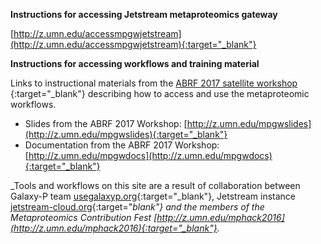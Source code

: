 
**Instructions for accessing Jetstream metaproteomics gateway**

[http://z.umn.edu/accessmpgwjetstream](http://z.umn.edu/accessmpgwjetstream){:target="_blank"}

**Instructions for accessing workflows and training material**

Links to instructional materials from the [ABRF 2017 satellite workshop 
](https://galaxyproteomics.github.io/abrf2017/){:target="_blank"} describing how to access and use the 
metaproteomic workflows.

- Slides from the ABRF 2017 Workshop: [http://z.umn.edu/mpgwslides](http://z.umn.edu/mpgwslides){:target="_blank"}
- Documentation from the ABRF 2017 Workshop: [http://z.umn.edu/mpgwdocs](http://z.umn.edu/mpgwdocs){:target="_blank"}

_Tools and workflows on this site are a result of collaboration between Galaxy-P team
[usegalaxyp.org](http://usegalaxyp.org){:target="_blank"}, Jetstream instance [jetstream-cloud.org](http://jetstream-cloud.org){:target="_blank"} and the members of
the Metaproteomics Contribution Fest [http://z.umn.edu/mphack2016](http://z.umn.edu/mphack2016){:target="_blank"}._

